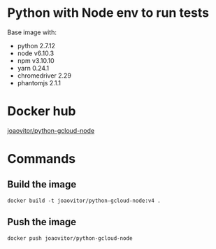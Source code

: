 # Python with Node env to run tests

Base image with:
- python 2.7.12
- node v6.10.3
- npm v3.10.10
- yarn 0.24.1
- chromedriver 2.29
- phantomjs 2.1.1

# Docker hub

[joaovitor/python-gcloud-node](https://hub.docker.com/r/joaovitor/python-gcloud-node/)

# Commands


## Build the image
```
docker build -t joaovitor/python-gcloud-node:v4 .
```

## Push the image

```
docker push joaovitor/python-gcloud-node
```
